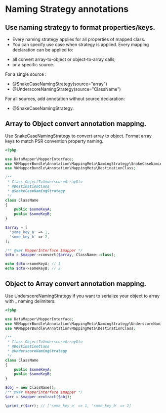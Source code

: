
# Naming Strategy annotations

## Use naming strategy to format properties/keys.

* Every naming strategy applies for all properties of mapped class. 
* You can specify use case when strategy is applied.
 Every mapping declaration can be applied to:
- all convert array-to-object or object-to-array calls;
- or a specific source.

For a single source :
 - @SnakeCaseNamingStrategy(source="array")
 - @UnderscoreNamingStrategy(source="ClassName")
 
For all sources, add annotation without source declaration: 
- @SnakeCaseNamingStrategy.

## Array to Object convert annotation mapping.

Use SnakeCaseNamingStrategy to convert array to object.
Format array keys to match PSR convention property naming.

```php
<?php

use DataMapper\MapperInterface;
use VKMapperBundle\Annotation\MappingMeta\NamingStrategy\SnakeCaseNamingStrategy;
use VKMapperBundle\Annotation\MappingMeta\DestinationClass;

/**
 * Class ObjectToUnderscoreArrayDto
 * @DestinationClass
 * @SnakeCaseNamingStrategy
 */
class ClassName
{
    public $someKeyA;
    public $someKeyB;
}

$array = [
  'some_key_a' => 1,   
  'some_key_b' => 2,   
];

/** @var MapperInterface $mapper */
$dto = $mapper->convert($array, ClassName::class);

echo $dto->someKeyA; // 1
echo $dto->someKeyB; // 2

```

## Object to Array convert annotation mapping.

Use UnderscoreNamingStrategy if you want to serialize your object to array with _ naming delimiters.

```php
<?php

use DataMapper\MapperInterface;
use VKMapperBundle\Annotation\MappingMeta\NamingStrategy\UnderscoreNamingStrategy;
use VKMapperBundle\Annotation\MappingMeta\DestinationClass;

/**
 * Class ObjectToUnderscoreArrayDto
 * @DestinationClass
 * @UnderscoreNamingStrategy
 */
class ClassName
{
    public $someKeyA;
    public $someKeyB;
}

$obj = new ClassName();
/** @var MapperInterface $mapper */
$arr = $mapper->extract($obj);

\print_r($arr); // ['some_key_a' => 1, 'some_key_b' => 2]

```